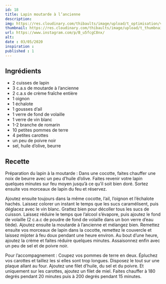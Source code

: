 ```yaml
---
id: 18
title: Lapin moutarde à l’ancienne
description: 
img: https://res.cloudinary.com/thibaults/image/upload/t_optimisation/v1600461035/Recipes/20200503_lapin.jpg
thumbnail: https://res.cloudinary.com/thibaults/image/upload/t_thumbnail_josie/v1600461035/Recipes/20200503_lapin.jpg
url: https://www.instagram.com/p/B_u5fcgC8nx/
alt: 
date : 03/05/2020
inspiration :
published : 1
---
```


## Ingrédients
 - 2 cuisses de lapin
 - 3 c.a.s de moutarde à l’ancienne
 - 2 c.a.s de crème fraîche entière
 - 1 oignon
 - 1 échalote
 - 1 gousses d’ail
 - 1 verre de fond de volaille
 - 1 verre de vin blanc
 - 1-2 branche de romarin
 - 10 petites pommes de terre
 - 4 petites carottes
 - un peu de poivre noir
 - sel, huile d’olive, beurre

## Recette
Préparation du lapin à la moutarde : Dans une cocotte, faites chauffer une noix de beurre avec un peu d’huile d’olive. Faites revenir votre lapin quelques minutes sur feu moyen jusqu’à ce qu’il soit bien doré. Sortez ensuite vos morceaux de lapin du feu et réservez.

Ajoutez ensuite toujours dans la même cocotte, l’ail, l’oignon et l’échalote hachés. Laissez colorer un instant le temps que les sucs caramélisent, puis déglacez avec le vin blanc. Grattez bien pour décoller tous les sucs de cuisson. Laissez réduire le temps que l’alcool s’évapore, puis ajoutez le fond de volaille (2 c.a.c de poudre de fond de volaille dans un bon verre d’eau tiède). Ajoutez ensuite la moutarde à l’ancienne et mélangez bien. Remettez ensuite vos morceaux de lapin dans la cocotte, remettez le couvercle et laissez mijoter à feu doux pendant une heure environ. Au bout d’une heure, ajoutez la crème et faites réduire quelques minutes. Assaisonnez enfin avec un peu de sel et de poivre noir.

Pour l’accompagnement :
Coupez vos pommes de terre en deux. Épluchez vos carottes et taillez les si elles sont trop longues. Disposez le tout sur une plaque allant au four. Ajoutez une filet d’huile, du sel et du poivre. Et uniquement sur les carottes, ajoutez un filet de miel. Faites chauffer à 180 degrés pendant 20 minutes puis à 200 degrés pendant 15 minutes.
